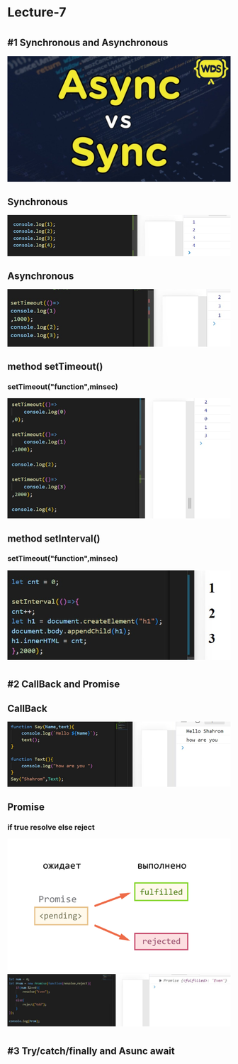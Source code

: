 # Lecture-7
#
## #1 Synchronous and Asynchronous
![](./img/fon.jpg)
## Synchronous
![](./img/js1.jpg)
## Asynchronous
![](./img/js3.jpg)
## method setTimeout()
### setTimeout("function",minsec)
![](./img/js2.jpg)
## method setInterval()
### setTimeout("function",minsec)
![](./img/js4.jpg)
#
## #2 CallBack and Promise
## CallBack
![](./img/js5.jpg)
## Promise
### if true resolve else reject
![](./img/fon2.png)
![](./img/js6.jpg)
#
## #3 Try/catch/finally and Asunc await